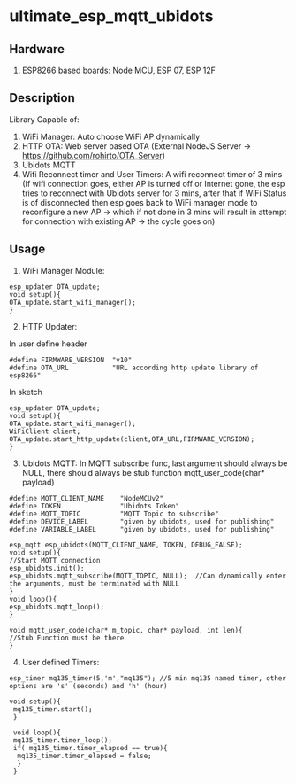# ultimate_esp_mqtt_ubidots

## Hardware
1. ESP8266 based boards: Node MCU, ESP 07, ESP 12F

## Description
Library Capable of:
1. WiFi Manager: Auto choose WiFi AP dynamically 
2. HTTP OTA: Web server based OTA (External NodeJS Server -> https://github.com/rohirto/OTA_Server)
3. Ubidots MQTT 
4. Wifi Reconnect timer and User Timers: A wifi reconnect timer of 3 mins (If wifi connection goes, either AP is turned off or Internet gone, the esp tries to reconnect with Ubidots server for 3 mins, after that if WiFi Status is of disconnected then esp goes back to WiFi manager mode to reconfigure a new AP -> which if not done in 3 mins will result in attempt for connection with existing AP -> the cycle goes on)

## Usage 
1. WiFi Manager Module: 
  ```
  esp_updater OTA_update;
  void setup(){
  OTA_update.start_wifi_manager();
  }
  ```
2. HTTP Updater: 
  
  In user define header 
  ```
  #define FIRMWARE_VERSION  "v10"
  #define OTA_URL           "URL according http update library of esp8266"
  ```
  
  In sketch
  ```
  esp_updater OTA_update;
  void setup(){
  OTA_update.start_wifi_manager();
  WiFiClient client;
  OTA_update.start_http_update(client,OTA_URL,FIRMWARE_VERSION);
  }
  ```
3. Ubidots MQTT: In MQTT subscribe func, last argument should always be NULL, there should always be stub function mqtt_user_code(char* payload)
  ```
  #define MQTT_CLIENT_NAME    "NodeMCUv2"
  #define TOKEN               "Ubidots Token"
  #define MQTT_TOPIC          "MQTT Topic to subscribe"
  #define DEVICE_LABEL        "given by ubidots, used for publishing"
  #define VARIABLE_LABEL      "given by ubidots, used for publishing"
  
  esp_mqtt esp_ubidots(MQTT_CLIENT_NAME, TOKEN, DEBUG_FALSE);  
  void setup(){
  //Start MQTT connection
  esp_ubidots.init();
  esp_ubidots.mqtt_subscribe(MQTT_TOPIC, NULL);  //Can dynamically enter the arguments, must be terminated with NULL
  }
  void loop(){
  esp_ubidots.mqtt_loop();
  }
  
  void mqtt_user_code(char* m_topic, char* payload, int len){
  //Stub Function must be there
  }
  ```
4. User defined Timers:
  
  ```
  esp_timer mq135_timer(5,'m',"mq135"); //5 min mq135 named timer, other options are 's' (seconds) and 'h' (hour)
  
  void setup(){
   mq135_timer.start();
   }
   
   void loop(){
   mq135_timer.timer_loop();
   if( mq135_timer.timer_elapsed == true){
    mq135_timer.timer_elapsed = false;
    }
   }
  ```
  
  
  
  
  

  
